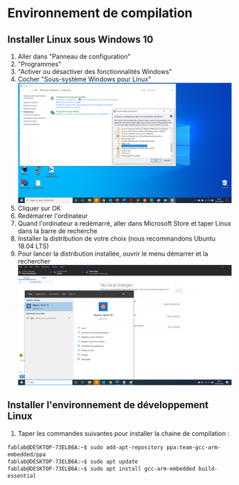 # Environnement de compilation
  
## Installer Linux sous Windows 10  
1. Aller dans "Panneau de configuration"  
2. "Programmes"  
3. "Activer ou désactiver des fonctionnalités Windows"
4. Cocher "Sous-système Windows pour Linux"   <img src="fonctionnalites_windows.png">
5. Cliquer sur OK
6. Redémarrer l'ordinateur
7. Quand l'ordinateur a redémarré, aller dans Microsoft Store et taper Linux dans la barre de recherche  
8. Installer la distribution de votre choix (nous recommandons Ubuntu 18.04 LTS)  
9. Pour lancer la distribution installée, ouvrir le menu démarrer et la rechercher  <img src="executer_ubuntu.png">  

## Installer l'environnement de développement Linux
1. Taper les commandes suivantes pour installer la chaine de compilation :
```console
fablab@DESKTOP-73ELB6A:~$ sudo add-apt-repository ppa:team-gcc-arm-embedded/ppa
fablab@DESKTOP-73ELB6A:~$ sudo apt update  
fablab@DESKTOP-73ELB6A:~$ sudo apt install gcc-arm-embedded build-essential
```
